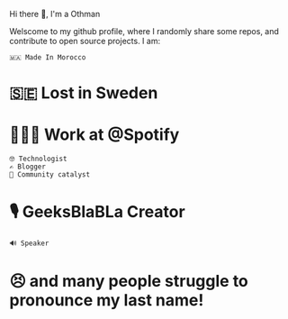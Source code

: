Hi there 👋, I'm a Othman

Welscome to my github profile, where I randomly share some repos, and contribute to open source projects. 
I am:

    🇲🇦 Made In Morocco
   # 🇸🇪 Lost in Sweden
   # 👨🏽‍💻 Work at @Spotify
    🤓 Technologist
    ✍️ Blogger
    🦞 Community catalyst
   # 🎙️ GeeksBlaBLa Creator
    🔊 Speaker
   # 😣 and many people struggle to pronounce my last name!
